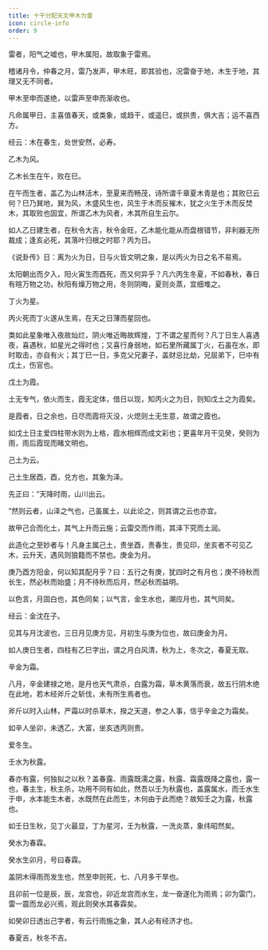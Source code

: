 ```yaml
---
title: 十干分配天文甲木为雷
icon: circle-info
order: 9
---
```


雷者，阳气之嘘也，甲木属阳，故取象于雷焉。

稽诸月令，仲春之月，雷乃发声，甲木旺，即其验也，况雷奋于地，木生于地，其理又无不同者。

甲木至申而遂绝，以雷声至申而渐收也。

凡命属甲日，主喜值春天，或类象，或趋干，或遥巳，或拱贵，俱大吉；运不喜西方。

经云：木在春生，处世安然，必寿。

乙木为风。

乙木长生在午，败在巳。

在午而生者，盖乙为山林活木，至夏来而畅茂，诗所谓千章夏木青是也；其败巳云何？巳乃巽地，巽为风，木盛风生也，风生于木而反摧木，犹之火生于木而反焚木，其取败也固宜，所谓乙木为风者，木其所自生云尔。

如人乙日建生者，在秋令大吉，秋令金旺，乙木能化能从而盘根错节，非利器无所裁成；逢亥必死，其落叶归根之时耶？丙为日。

《说卦传》日：离为火为日，日与火皆文明之象，是以丙火为日之名不易焉。

太阳朝出而夕入，阳火寅生而酉死，而又何异乎？凡六丙生冬夏，不如春秋，春日有暄万物之功，秋阳有燥万物之用，冬则阴晦，夏则炎蒸，宜细堆之。

丁火为星。

丙火死而丁火遂从生焉，在天之日薄而星回也。

类如此星象唯入夜故灿烂，阴火唯近晦故辉煌，丁不谓之星而何？凡丁日生人喜遇夜，喜遇秋，如星光之得时也；又喜行身弱地，如石里所藏属丁火，石虽在水，即时取击，亦自有火；其丁巳一日，多克父兄妻子，盖财忌比劫，兄屈弟下，巳中有戊土，伤官也。

戊土为霞。

土无专气，依火而生，霞无定体，借日以现，知丙火之为日，则知戊土之为霞矣。

是霞者，日之余也，日尽而霞将灭没，火熄则土无生意，故谓之霞也。

如戊土日主爱四柱带水则为上格，霞水相辉而成文彩也；更喜年月干见癸，癸则为雨，雨后霞现而睹文明也。

己土为云。

己土生居酉，酉，兑方也，其象为泽。

先正曰：“天降时雨，山川出云。

”然则云者，山泽之气也，己虽属土，以此论之，则其谓之云也亦宜。

故甲己合而化土，其气上升而云施；云雷交而作雨，其泽下究而土润。

此造化之至妙者与！凡身主属己土，贵坐酉，贵春生，贵见印，坐亥者不可见乙木，云升天，遇风则狼籍而不禁也。庚金为月。

庚乃酉方阳金，何以知其配月乎？曰：五行之有庚，犹四时之有月也；庚不待秋而长生，然必秋而始盛；月不待秋而后月，然必秋而益明。

以色言，月固白也，其色同矣；以气言，金生水也，潮应月也，其气同矣。

经云：金沈在子。

见其与月沈波也，三日月见庚方见，月初生与庚为位也，故曰庚金为月。

如人庚日生者，四柱有乙巳字出，谓之月白风清，秋为上，冬次之，春夏无取。

辛金为霜。

八月，辛金建禄之地，是月也天气肃杀，白露为霜，草木黄落而衰，故五行阴木绝在此地，若木经斧斤之斩伐，未有所生焉者也。

斧斤以时入山林，严霜以时杀草木，揆之天道，参之人事，信乎辛金之为霜矣。

如辛人坐卯，未透乙，大富，坐亥透丙则贵。

爱冬生。

壬水为秋露。

春亦有露，何独拟之以秋？盖春露、雨露既濡之露，秋露、霜露既降之露也，露一也，春主生，秋主杀，功用不同有如此，然吾以壬为秋露也，盖露属水，而壬水生于申，水本能生木者，水既然在此而生，木何由于此而绝？故知壬之为露，秋露也。

如壬日生秋，见丁火最显，丁为星河，壬为秋露，一洗炎蒸，象纬昭然矣。

癸水为春霖。

癸水生卯月，号曰春霖。

盖阴木得雨而发生也，然至申则死，七、八月多干旱也。

且卯前一位是辰，辰，龙宫也，卯近龙宫而水生，龙一奋遂化为雨焉；卯为雷门，雷一震而龙必兴焉，观此则癸水其春霖矣。

如癸卯日透出己字者，有云行雨施之象，其人必有经济才也。

春夏吉，秋冬不吉。

